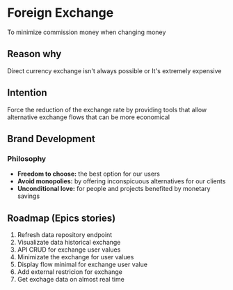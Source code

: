 # Foreign Exchange

To minimize commission money when changing money

## Reason why

Direct currency exchange isn't always possible or It's extremely expensive

## Intention

Force the reduction of the exchange rate by providing tools that allow alternative exchange flows that can be more economical

## Brand Development

### Philosophy

- **Freedom to choose:** the best option for our users
- **Avoid monopolies:** by offering inconspicuous alternatives for our clients
- **Unconditional love:** for people and projects benefited by monetary savings


## Roadmap (Epics stories)
1. Refresh data repository endpoint
3. Visualizate data historical exchange 
2. API CRUD for exchange user values
4. Minimizate the exchange for user values
5. Display flow minimal for exchange user value
6. Add external restricion for exchange
7. Get exchage data on almost real time